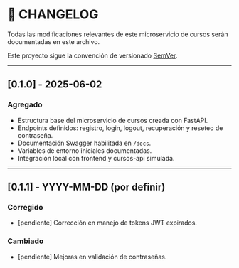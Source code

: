 
# 📜 CHANGELOG

Todas las modificaciones relevantes de este microservicio de cursos serán documentadas en este archivo.

Este proyecto sigue la convención de versionado [SemVer](https://semver.org/lang/es/).

---

## [0.1.0] - 2025-06-02
### Agregado
- Estructura base del microservicio de cursos creada con FastAPI.
- Endpoints definidos: registro, login, logout, recuperación y reseteo de contraseña.
- Documentación Swagger habilitada en `/docs`.
- Variables de entorno iniciales documentadas.
- Integración local con frontend y cursos-api simulada.

---

## [0.1.1] - YYYY-MM-DD (por definir)
### Corregido
- [pendiente] Corrección en manejo de tokens JWT expirados.

### Cambiado
- [pendiente] Mejoras en validación de contraseñas.
